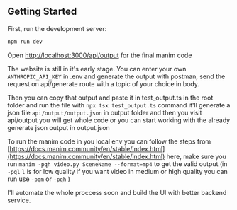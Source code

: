 ## Getting Started

First, run the development server:

```bash
npm run dev
```

Open [http://localhost:3000/api/output](http://localhost:3000/api/ouput) for the final manim code 

The website is still in it's early stage. You can enter your own `ANTHROPIC_API_KEY` in .env and generate the output with postman, send the request on api/generate route with a topic of your choice in body.

Then you can copy that output and paste it in test_output.ts in the root folder and run the file with `npx tsx test_output.ts` command it'll generate a json file `api/output/output.json` in output folder and then you visit api/output you will get whole code or you can start working with the already generate json output in output.json

To run the manim code in you local env you can follow the steps from [https://docs.manim.community/en/stable/index.html](https://docs.manim.community/en/stable/index.html) here, make sure you run `manim -pqh video.py SceneName --format=mp4` to get the valid output (in `-pql` `l` is for low quality if you want video in medium or high quality you can run use `-pqm` or `-pqh` )

I'll automate the whole proccess soon and build the UI with better backend service.